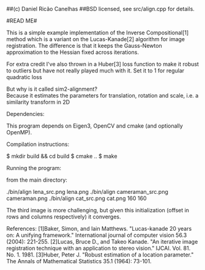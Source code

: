 ##(c) Daniel Ricão Canelhas
##BSD licensed, see src/align.cpp for details.

#READ ME#


This is a simple example implementation of the Inverse Compositional[1] method 
which is a variant on the Lucas-Kanade[2] algorithm for image registration. 
The difference is that it keeps the Gauss-Newton approximation to the Hessian fixed across iterations.

For extra credit I've also thrown in a Huber[3] loss function to make it robust to outliers but have not really played much with it. 
Set it to 1 for regular quadratic loss

But why is it called sim2-alignment?  
Because it estimates the parameters for translation, 
rotation and scale, i.e. a similarity transform in 2D




Dependencies:

This program depends on Eigen3, OpenCV and cmake (and optionally OpenMP).

Compilation instructions:

$ mkdir build && cd build
$ cmake ..
$ make

Running the program:

from the main directory:

./bin/align lena_src.png lena.png
./bin/align cameraman_src.png cameraman.png
./bin/align cat_src.png cat.png 160 160

The third image is more challenging, but given this initialization (offset in rows and columns respectively) it converges.

References:
[1]Baker, Simon, and Iain Matthews. "Lucas-kanade 20 years on: A unifying framework." International journal of computer vision 56.3 (2004): 221-255.
[2]Lucas, Bruce D., and Takeo Kanade. "An iterative image registration technique with an application to stereo vision." IJCAI. Vol. 81. No. 1. 1981.
[3]Huber, Peter J. "Robust estimation of a location parameter." The Annals of Mathematical Statistics 35.1 (1964): 73-101.